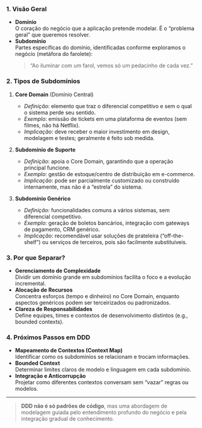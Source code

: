 ### 1. Visão Geral
- **Domínio**  
  O coração do negócio que a aplicação pretende modelar. É o “problema geral” que queremos resolver.
- **Subdomínio**  
  Partes específicas do domínio, identificadas conforme exploramos o negócio (metáfora do farolete):  
  > “Ao iluminar com um farol, vemos só um pedacinho de cada vez.”

### 2. Tipos de Subdomínios
1. **Core Domain** (Domínio Central)  
   - *Definição*: elemento que traz o diferencial competitivo e sem o qual o sistema perde seu sentido.  
   - *Exemplo*: emissão de tickets em uma plataforma de eventos (sem filmes, não há Netflix).  
   - *Implicação*: deve receber o maior investimento em design, modelagem e testes; geralmente é feito sob medida.  

2. **Subdomínio de Suporte**  
   - *Definição*: apoia o Core Domain, garantindo que a operação principal funcione.  
   - *Exemplo*: gestão de estoque/centro de distribuição em e-commerce.  
   - *Implicação*: pode ser parcialmente customizado ou construído internamente, mas não é a “estrela” do sistema.  

3. **Subdomínio Genérico**  
   - *Definição*: funcionalidades comuns a vários sistemas, sem diferencial competitivo.  
   - *Exemplo*: geração de boletos bancários, integração com gateways de pagamento, CRM genérico.  
   - *Implicação*: recomendável usar soluções de prateleira (“off-the-shelf”) ou serviços de terceiros, pois são facilmente substituíveis.

### 3. Por que Separar?
- **Gerenciamento de Complexidade**  
  Dividir um domínio grande em subdomínios facilita o foco e a evolução incremental.
- **Alocação de Recursos**  
  Concentra esforços (tempo e dinheiro) no Core Domain, enquanto aspectos genéricos podem ser terceirizados ou padronizados.
- **Clareza de Responsabilidades**  
  Define equipes, times e contextos de desenvolvimento distintos (e.g., bounded contexts).

### 4. Próximos Passos em DDD
- **Mapeamento de Contextos (Context Map)**  
  Identificar como os subdomínios se relacionam e trocam informações.
- **Bounded Context**  
  Determinar limites claros de modelo e linguagem em cada subdomínio.
- **Integração e Anticorrupção**  
  Projetar como diferentes contextos conversam sem “vazar” regras ou modelos.

---

> **DDD não é só padrões de código**, mas uma abordagem de modelagem guiada pelo entendimento profundo do negócio e pela integração gradual de conhecimento.  
